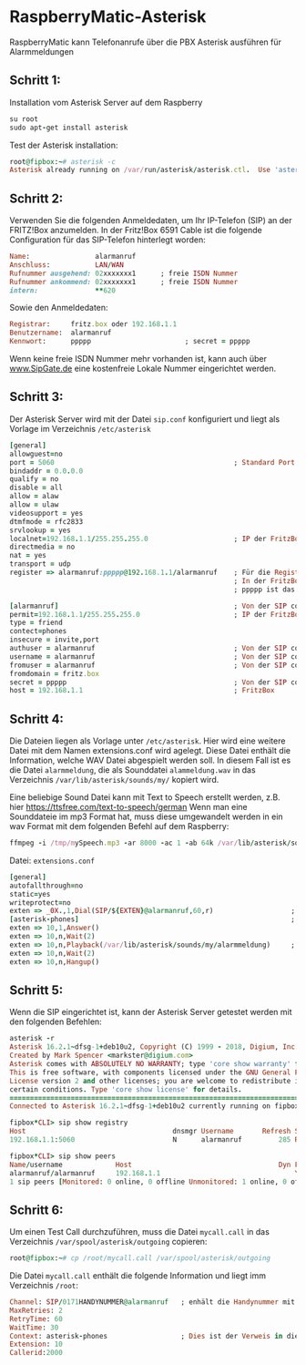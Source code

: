 # RaspberryMatic-Asterisk
RaspberryMatic kann Telefonanrufe über die PBX Asterisk ausführen für Alarmmeldungen

## Schritt 1:
Installation vom Asterisk Server auf dem Raspberry
```ruby
su root
sudo apt-get install asterisk
```

Test der Asterisk installation:
```ruby
root@fipbox:~# asterisk -c
Asterisk already running on /var/run/asterisk/asterisk.ctl.  Use 'asterisk -r' to connect.
```

## Schritt 2:
Verwenden Sie die folgenden Anmeldedaten, um Ihr IP-Telefon (SIP) an der FRITZ!Box anzumelden.
In der Fritz!Box 6591 Cable ist die folgende Configuration für das SIP-Telefon hinterlegt worden:
```ruby
Name:                alarmanruf
Anschluss:           LAN/WAN
Rufnummer ausgehend: 02xxxxxxx1      ; freie ISDN Nummer
Rufnummer ankommend: 02xxxxxxx1      ; freie ISDN Nummer
intern:              **620
```
Sowie den Anmeldedaten:
```ruby
Registrar:     fritz.box oder 192.168.1.1
Benutzername:  alarmanruf
Kennwort:      ppppp                       ; secret = ppppp
```

Wenn keine freie ISDN Nummer mehr vorhanden ist, kann auch über www.SipGate.de eine kostenfreie Lokale Nummer eingerichtet werden.

## Schritt 3:
Der Asterisk Server wird mit der Datei ```sip.conf``` konfiguriert und liegt als Vorlage im Verzeichnis ```/etc/asterisk```
```ruby
[general]
allowguest=no
port = 5060                                            ; Standard Port
bindaddr = 0.0.0.0
qualify = no
disable = all
allow = alaw
allow = ulaw
videosupport = yes
dtmfmode = rfc2833
srvlookup = yes
localnet=192.168.1.1/255.255.255.0                     ; IP der FritzBox
directmedia = no
nat = yes
transport = udp
register => alarmanruf:ppppp@192.168.1.1/alarmanruf    ; Für die Registrierung der SIP aus der FritzBox
                                                       ; In der FritzBox habe ich einen SIP mit user: alarmanruf und passwort: ppppp sowie Namen: alarmanruf eingerichtet
                                                       ; ppppp ist das Passwort, das in der Fritz!Box für den SIP hinterlegt ist

[alarmanruf]                                           ; Von der SIP config in der FritzBox
permit=192.168.1.1/255.255.255.0                       ; IP der FritzBox
type = friend
contect=phones
insecure = invite,port
authuser = alarmanruf                                  ; Von der SIP config in der FritzBox
username = alarmanruf                                  ; Von der SIP config in der FritzBox
fromuser = alarmanruf                                  ; Von der SIP config in der FritzBox
fromdomain = fritz.box
secret = ppppp                                         ; Von der SIP config in der FritzBox
host = 192.168.1.1                                     ; FritzBox
```

## Schritt 4:
Die Dateien liegen als Vorlage unter ``` /etc/asterisk ```. Hier wird eine weitere Datei mit dem Namen extensions.conf wird agelegt. Diese Datei enthält die Information, welche WAV Datei abgespielt werden soll. In diesem Fall ist es die Datei ```alarmmeldung```, die als Sounddatei ```alammeldung.wav``` in das Verzeichnis ```/var/lib/asterisk/sounds/my/``` kopiert wird. 

Eine beliebige Sound Datei kann mit Text to Speech erstellt werden, z.B. hier https://ttsfree.com/text-to-speech/german
Wenn man eine Sounddateie im mp3 Format hat, muss diese umgewandelt werden in ein wav Format mit dem folgenden Befehl auf dem Raspberry:
```ruby
ffmpeg -i /tmp/mySpeech.mp3 -ar 8000 -ac 1 -ab 64k /var/lib/asterisk/sounds/my/mySpeech.wav
```

Datei: ```extensions.conf```
```ruby
[general]
autofallthrough=no
static=yes
writeprotect=no
exten => _0X.,1,Dial(SIP/${EXTEN}@alarmanruf,60,r)                   ; die externe NUmmer wird angerufen, die mit 0 beginnt, also 0172xxxx
[asterisk-phones]                                                    ; Bezeichnung aus der Datei mycall.call
exten => 10,1,Answer()
exten => 10,n,Wait(2)
exten => 10,n,Playback(/var/lib/asterisk/sounds/my/alarmmeldung)     ; die WAV Datei wird hier angegeben
exten => 10,n,Wait(2)
exten => 10,n,Hangup()
```

## Schritt 5:
Wenn die SIP eingerichtet ist, kann der Asterisk Server getestet werden mit den folgenden Befehlen:
```ruby
asterisk -r                                                                                      ; den Befehl absetzen
Asterisk 16.2.1~dfsg-1+deb10u2, Copyright (C) 1999 - 2018, Digium, Inc. and others.
Created by Mark Spencer <markster@digium.com>
Asterisk comes with ABSOLUTELY NO WARRANTY; type 'core show warranty' for details.
This is free software, with components licensed under the GNU General Public
License version 2 and other licenses; you are welcome to redistribute it under
certain conditions. Type 'core show license' for details.
=========================================================================
Connected to Asterisk 16.2.1~dfsg-1+deb10u2 currently running on fipbox (pid = 490)               ; anschließend startet die CLI

fipbox*CLI> sip show registry                                                                     ; im CLI den Befehl absetzen
Host                                    dnsmgr Username       Refresh State                Reg.Time                 
192.168.1.1:5060                        N      alarmanruf         285 Registered           Tue, 04 Jan 2022 19:40:21

fipbox*CLI> sip show peers
Name/username             Host                                    Dyn Forcerport Comedia    ACL Port     Status      Description                      
alarmanruf/alarmanruf     192.168.1.1                                 Yes        Yes         A  5060     Unmonitored                                  
1 sip peers [Monitored: 0 online, 0 offline Unmonitored: 1 online, 0 offline]

```

## Schritt 6:
Um einen Test Call durchzuführen, muss die Datei  ```mycall.call``` in das Verzeichnis  ```/var/spool/asterisk/outgoing```  copieren:

```ruby
root@fipbox:~# cp /root/mycall.call /var/spool/asterisk/outgoing
```

Die Datei ``mycall.call`` enthält die folgende Information und liegt imm Verzeichnis ```/root```: 
```ruby
Channel: SIP/0171HANDYNUMMER@alarmanruf   ; enhält die Handynummer mit 0172xxxx  sowie den SIP user alarmanruf
MaxRetries: 2
RetryTime: 60
WaitTime: 30
Context: asterisk-phones                  ; Dies ist der Verweis in die Datei extensions.conf und legt fest wie der anruf durchgeführt werden soll
Extension: 10
Callerid:2000
```





